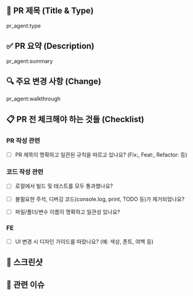 ## 📌 PR 제목 (Title & Type)

pr_agent:type

## ✅ PR 요약 (Description)

pr_agent:summary

## 🔍 주요 변경 사항 (Change)

pr_agent:walkthrough

## 📋 PR 전 체크해야 하는 것들 (Checklist)

### PR 작성 관련

- [ ] PR 제목이 명확하고 일관된 규칙을 따르고 있나요? (Fix:, Feat:, Refactor: 등)

### 코드 작성 관련

- [ ] 로컬에서 빌드 및 테스트를 모두 통과했나요?

- [ ] 불필요한 주석, 디버깅 코드(console.log, print, TODO 등)가 제거되었나요?

- [ ] 파일/폴더/변수 이름이 명확하고 일관성 있나요?

### FE

- [ ] UI 변경 시 디자인 가이드를 따랐나요? (예: 색상, 폰트, 여백 등)

## 📸 스크린샷

## 🔗 관련 이슈
